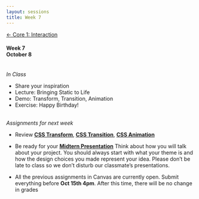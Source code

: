```yaml
---
layout: sessions
title: Week 7
---
```


[<span class="nav-color">← Core 1: Interaction</span>](core1-interaction.github.io)

#### Week 7 <br>October 8<br><br>


*In Class*  
+ Share your inspiration
+ Lecture: Bringing Static to Life
+ Demo: Transform, Transition, Animation
+ Exercise: Happy Birthday!<br><br>	


*Assignments for next week*	
+ Review **[<u>CSS Transform</u>](https://www.w3schools.com/cssref/css3_pr_transform.php)**, **[<u>CSS Transition</u>](https://www.w3schools.com/css/css3_transitions.asp)**, **[<u>CSS Animation</u>](https://www.w3schools.com/css/css3_animations.asp)**

+ Be ready for your **[<u>Midtern Presentation</u>](project.md)** Think about how you will talk about your project. You should always start with what your theme is and how the design choices you made represent your idea. Please don’t be late to class so we don’t disturb our classmate’s presentations.
  
+ All the previous assignments in Canvas are currently open. Submit everything before **Oct 15th 4pm**. After this time, there will be no change in grades
